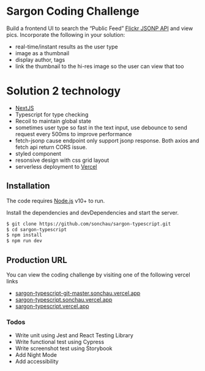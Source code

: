 # Sargon Coding Challenge

 Build a frontend UI to search the “Public Feed” [Flickr JSONP API](https://www.flickr.com/services/feeds/docs/photos_public/) and view pics. 
 Incorporate the following in your solution: 
  - real-time/instant results as the user type
  - image as a thumbnail
  - display author, tags
  - link the thumbnail to the hi-res image so the user can view that too

# Solution 2 technology
  - [NextJS](https://nextjs.org/)
  - Typescript for type checking
  - Recoil to maintain global state
  - sometimes user type so fast in the text input, use debounce to send request every 500ms to improve performance 
  - fetch-jsonp cause endpoint only support jsonp response. Both axios and fetch api return CORS issue.
  - styled component
  - resonsive design with css grid layout
  - serverless deployment to [Vercel](https://sargon-typescript.sonchau.vercel.app/)

## Installation

The code requires [Node.js](https://nodejs.org/) v10+ to run.

Install the dependencies and devDependencies and start the server.

```sh
$ git clone https://github.com/sonchau/sargon-typescript.git
$ cd sargon-typescript
$ npm install
$ npm run dev
```

## Production URL

You can view the coding challenge by visiting one of the following vercel links

  - [sargon-typescript-git-master.sonchau.vercel.app](sargon-typescript-git-master.sonchau.vercel.app)
  - [sargon-typescript.sonchau.vercel.app](sargon-typescript.sonchau.vercel.app)
  - [sargon-typescript.vercel.app](sargon-typescript.vercel.app)

### Todos
 - Write unit using Jest and React Testing Library
 - Write functional test using Cypress
 - Write screenshot test using Storybook
 - Add Night Mode
 - Add accessibility
